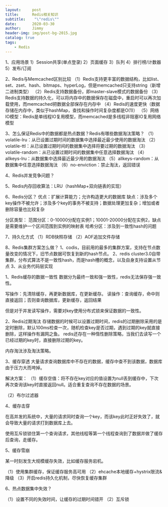 ```yaml
---
layout:     post
title:      Redis相关知识
subtitle:    "\"redis\""
date:       2020-03-30
author:     Jimmy
header-img: img/post-bg-2015.jpg
catalog: true
tags:
    - Redis
---
```



1、应用场景
1）Session共享(单点登录)
2）页面缓存
3）队列
4）排行榜/计数器
5）发布/订阅


2、Redis与Memcached区别比较
（1）Redis支持更丰富的数据结构，比如list、set、zset、hash、bitmaps、hyperLog，但是memcached只支持string（新增二进制类型）
（2）Redis支持数据备份，即master-slave模式的数据备份
（3）Redis支持数据的持久化，可以将内存中的数据保存在磁盘中，重启时可以再次加载使用，而memcached把数据全部保存在内存中
（4）Redis的速度更快（数据存储在内存中，类似于hashMap，查找和操作时间复杂度都是O(1)）
（5）网络IO模型：Redis是单线程IO复用模型，而memcached是多线程非阻塞IO复用网络模型

3、怎么保证Redis中的数据都是热点数据？Redis有哪些数据淘汰策略？
（1）volatile-lru：从已设置过期时间的数据集中选择最近最少使用的数据淘汰
（2）volatile-ttl：从已设置过期时间的数据集中选择将要过期的数据淘汰
（3）volatile-random：从已设置过期时间的数据集中任意选择数据淘汰
（4）allkeys-lru：从数据集中选择最近最少用的数据淘汰
（5）allkeys-random：从数据集中任意选择数据淘汰
（6）no-enviction：禁止淘汰，返回错误

4、Redis并发竞争问题？

5、Redis内存回收算法：LRU（hashMap+双向链表的实现）

6、Redis分区？
优点：扩展计算能力；允许构造更大的数据库
缺点：涉及多个key操作不被允许；涉及多个key的事务不被支持；数据处理更加复杂；增加或者删除容量也比较复杂

分区类型：
范围分区：0-10000分配在实例1；10001-20000分配在实例2，缺点是需要维护一个区间范围到实例的映射表
哈希分区：涉及到一致性hash的问题


7、持久化方式
（1）RDB快照存储
（2）AOF追加文件存储

8、Redis集群方案怎么做？
1、codis，目前用的最多的集群方案，支持在节点数量改变的情况下，旧节点数据可恢复到新的hash节点。
2、redis cluster3.0自带集群，分布式算法不是一致性hash，而是hash槽的概念，以及自身支持设置从节点
3、从业务代码层实现

1、Redis缓存的数据一致性
数据分为最终一致和强一致性，redis无法保存强一致性。

写操作：先清除缓存，再更新数据库，在更新缓存。
读操作：查询缓存，命中则直接返回；否则查询数据库，更新缓存，返回结果

但是对于并发读写操作，需要对key使用分布式锁来保证数据的一致性。

2、Redis过期淘汰
存储数据的时候可以设置过期时间，redis的过期删除采用的是定时删除，默认100ms检查一次，随机检查key是否过期，遇到过期的key就直接删除，这样操作有漏网之鱼。
redis还存在一种惰性删除策略，当我们去读写一个已经过期的key时，直接删除过期的key。

内存淘汰涉及淘汰策略。

3、缓存穿透
大量请求查询数据库中不存在的数据，缓存中查不到该数据，数据库由于压力大而垮掉。

解决方案：
（1）缓存空值：将不存在key对应的值设置为null丢到缓存中，下次再次查询该key时直接返回null。适合重复查询不存在数据的场景。

（2）布尔过滤器

4、缓存击穿

在高并发的系统中，大量的请求同时查询一个key，而该key此时正好失效了，就会导致大量的请求打到数据库上去。

使用互斥锁锁住第一个查询请求，其他线程等第一个线程查询到了数据并做了缓存后查询，走缓存。

5、缓存雪崩

某一时刻发生大规模缓存失效，比如缓存服务宕机。

（1）使用集群缓存，保证缓存服务高可用
（2）ehcache本地缓存+hystrix限流&降级
（3）开启redis持久化机制，尽快恢复缓存集群



6、热点数据集中失效？

（1）设置不同的失效时间，让缓存的过期时间错开
（2）互斥锁


